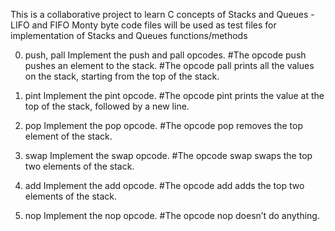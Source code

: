 This is a collaborative project to learn C concepts of Stacks and Queues - LIFO and FIFO
Monty byte code files will be used as test files for implementation of Stacks and Queues functions/methods

0. push, pall
Implement the push and pall opcodes.
#The opcode push pushes an element to the stack.
#The opcode pall prints all the values on the stack, starting from the top of the stack.

1. pint
Implement the pint opcode.
#The opcode pint prints the value at the top of the stack, followed by a new line.

2. pop
Implement the pop opcode.
#The opcode pop removes the top element of the stack.

3. swap
Implement the swap opcode.
#The opcode swap swaps the top two elements of the stack.

4. add
Implement the add opcode.
#The opcode add adds the top two elements of the stack.

5. nop
Implement the nop opcode.
#The opcode nop doesn’t do anything.
